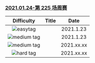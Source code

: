 ### [2021.01.24-第 225 场周赛](https://leetcode-cn.com/contest/weekly-contest-225/)


| Difficulty | Title | Date |
|:----------:|:-----:|:----:|
|![easytag](https://img.shields.io/badge/-easy-brightgreen)|[]()|2021.1.23|
|![medium tag](https://img.shields.io/badge/-medium-yellow)|[]()|2021.1.23|
|![medium tag](https://img.shields.io/badge/-medium-yellow)|[]()|2021.xx.xx|
|![hard tag](https://img.shields.io/badge/-hard-red)|[]()|2021.xx.xx|
